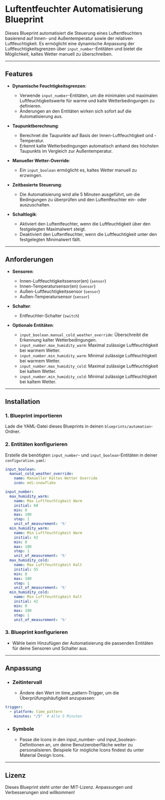# Luftentfeuchter Automatisierung Blueprint

Dieses Blueprint automatisiert die Steuerung eines Luftentfeuchters basierend auf Innen- und Außentemperatur sowie der relativen Luftfeuchtigkeit. Es ermöglicht eine dynamische Anpassung der Luftfeuchtigkeitsgrenzen über `input_number`-Entitäten und bietet die Möglichkeit, kaltes Wetter manuell zu überschreiben.

---

## Features

- **Dynamische Feuchtigkeitsgrenzen**: 
  - Verwende `input_number`-Entitäten, um die minimalen und maximalen Luftfeuchtigkeitswerte für warme und kalte Wetterbedingungen zu definieren.
  - Änderungen an den Entitäten wirken sich sofort auf die Automatisierung aus.

- **Taupunktberechnung**: 
  - Berechnet die Taupunkte auf Basis der Innen-Luftfeuchtigkeit und -Temperatur.
  - Erkennt kalte Wetterbedingungen automatisch anhand des höchsten Taupunkts im Vergleich zur Außentemperatur.

- **Manueller Wetter-Override**:
  - Ein `input_boolean` ermöglicht es, kaltes Wetter manuell zu erzwingen.

- **Zeitbasierte Steuerung**:
  - Die Automatisierung wird alle 5 Minuten ausgeführt, um die Bedingungen zu überprüfen und den Luftentfeuchter ein- oder auszuschalten.

- **Schaltlogik**:
  - Aktiviert den Luftentfeuchter, wenn die Luftfeuchtigkeit über den festgelegten Maximalwert steigt.
  - Deaktiviert den Luftentfeuchter, wenn die Luftfeuchtigkeit unter den festgelegten Minimalwert fällt.

---

## Anforderungen

- **Sensoren**:
  - Innen-Luftfeuchtigkeitssensor(en) (`sensor`)
  - Innen-Temperatursensor(en) (`sensor`)
  - Außen-Luftfeuchtigkeitssensor (`sensor`)
  - Außen-Temperatursensor (`sensor`)

- **Schalter**:
  - Entfeuchter-Schalter (`switch`)

- **Optionale Entitäten**:
  - `input_boolean.manual_cold_weather_override`: Überschreibt die Erkennung kalter Wetterbedingungen.
  - `input_number.max_humidity_warm`: Maximal zulässige Luftfeuchtigkeit bei warmem Wetter.
  - `input_number.min_humidity_warm`: Minimal zulässige Luftfeuchtigkeit bei warmem Wetter.
  - `input_number.max_humidity_cold`: Maximal zulässige Luftfeuchtigkeit bei kaltem Wetter.
  - `input_number.min_humidity_cold`: Minimal zulässige Luftfeuchtigkeit bei kaltem Wetter.

---

## Installation

### 1. Blueprint importieren

Lade die YAML-Datei dieses Blueprints in deinen `blueprints/automation`-Ordner.

### 2. Entitäten konfigurieren

Erstelle die benötigten `input_number`- und `input_boolean`-Entitäten in deiner `configuration.yaml`:

```yaml
input_boolean:
  manual_cold_weather_override:
    name: Manueller Kaltes Wetter Override
    icon: mdi:snowflake

input_number:
  max_humidity_warm:
    name: Max Luftfeuchtigkeit Warm
    initial: 60
    min: 0
    max: 100
    step: 1
    unit_of_measurement: '%'
  min_humidity_warm:
    name: Min Luftfeuchtigkeit Warm
    initial: 42
    min: 0
    max: 100
    step: 1
    unit_of_measurement: '%'
  max_humidity_cold:
    name: Max Luftfeuchtigkeit Kalt
    initial: 55
    min: 0
    max: 100
    step: 1
    unit_of_measurement: '%'
  min_humidity_cold:
    name: Min Luftfeuchtigkeit Kalt
    initial: 42
    min: 0
    max: 100
    step: 1
    unit_of_measurement: '%'
```
### 3. Blueprint konfigurieren
  - Wähle beim Hinzufügen der Automatisierung die passenden Entitäten für deine Sensoren und Schalter aus.
---
## Anpassung
  - ### Zeitintervall
    - Ändere den Wert im time_pattern-Trigger, um die Überprüfungshäufigkeit anzupassen:
```yaml
trigger:
  - platform: time_pattern
    minutes: "/5"  # Alle 5 Minuten
```
  - ### Symbole

    - Passe die Icons in den input_number- und input_boolean-Definitionen an, um deine Benutzeroberfläche weiter zu personalisieren. Beispiele für mögliche Icons findest du unter Material Design Icons.
---

## Lizenz

Dieses Blueprint steht unter der MIT-Lizenz. Anpassungen und Verbesserungen sind willkommen!
